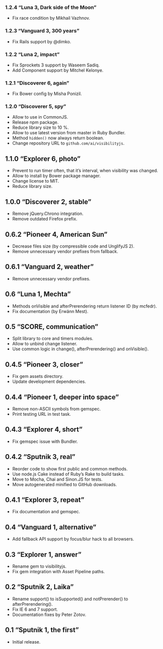 ### 1.2.4 “Luna 3, Dark side of the Moon”
* Fix race condition by Mikhail Vazhnov.

### 1.2.3 “Vanguard 3, 300 years”
* Fix Rails support by @dimko.

### 1.2.2 “Luna 2, impact”
* Fix Sprockets 3 support by Waseem Sadiq.
* Add Component support by Mitchel Kelonye.

### 1.2.1 “Discoverer 6, again”
* Fix Bower config by Misha Ponizil.

### 1.2.0 “Discoverer 5, spy”
* Allow to use in CommonJS.
* Release npm package.
* Reduce library size to 10 %.
* Allow to use latest version from master in Ruby Bundler.
* Method `hidden()` now always return boolean.
* Change repository URL to `github.com/ai/visibilityjs`.

## 1.1.0 “Explorer 6, photo”
* Prevent to run timer often, that it’s interval, when visibility was changed.
* Allow to install by Bower package manager.
* Change license to MIT.
* Reduce library size.

## 1.0.0 “Discoverer 2, stable”
* Remove jQuery.Chrono integration.
* Remove outdated Firefox prefix.

## 0.6.2 “Pioneer 4, American Sun”
* Decrease files size (by compressible code and UnglifyJS 2).
* Remove unnecessary vendor prefixes from fallback.

## 0.6.1 “Vanguard 2, weather”
* Remove unnecessary vendor prefixes.

## 0.6 “Luna 1, Mechta”
* Methods onVisible and afterPrerendering return listener ID (by mcfedr).
* Fix documentation (by Erwänn Mest).

## 0.5 “SCORE, communication”
* Split library to core and timers modules.
* Allow to unbind change listener.
* Use common logic in change(), afterPrerendering() and onVisible().

## 0.4.5 “Pioneer 3, closer”
* Fix gem assets directory.
* Update development dependencies.

## 0.4.4 “Pioneer 1, deeper into space”
* Remove non-ASCII symbols from gemspec.
* Print testing URL in test task.

## 0.4.3 “Explorer 4, short”
* Fix gemspec issue with Bundler.

## 0.4.2 “Sputnik 3, real”
* Reorder code to show first public and common methods.
* Use node.js Cake instead of Ruby’s Rake to build tasks.
* Move to Mocha, Chai and Sinon.JS for tests.
* Move autogenerated minified to GitHub downloads.

## 0.4.1 “Explorer 3, repeat”
* Fix documentation and gemspec.

## 0.4 “Vanguard 1, alternative”
* Add fallback API support by focus/blur hack to all browsers.

## 0.3 “Explorer 1, answer”
* Rename gem to visibilityjs.
* Fix gem integration with Asset Pipeline paths.

## 0.2 “Sputnik 2, Laika”
* Rename support() to isSupported() and notPrerender() to afterPrerendering().
* Fix IE 6 and 7 support.
* Documentation fixes by Peter Zotov.

## 0.1 “Sputnik 1, the first”
* Initial release.
